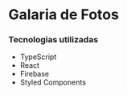 # Galaria de Fotos

### Tecnologias utilizadas

  * TypeScript
  * React
  * Firebase
 * Styled Components
